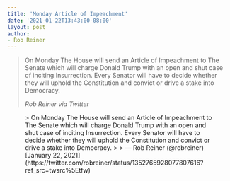 ```yaml
---
title: 'Monday Article of Impeachment'
date: '2021-01-22T13:43:00-08:00'
layout: post
author:
- Rob Reiner
---
```


> On Monday The House will send an Article of Impeachment to The Senate which will charge Donald Trump with an open and shut case of inciting Insurrection. Every Senator will have to decide whether they will uphold the Constitution and convict or drive a stake into Democracy.
>
> <cite>Rob Reiner via Twitter</cite>

<figure class="wp-block-embed is-type-rich is-provider-twitter wp-block-embed-twitter"><div class="wp-block-embed__wrapper">> On Monday The House will send an Article of Impeachment to The Senate which will charge Donald Trump with an open and shut case of inciting Insurrection. Every Senator will have to decide whether they will uphold the Constitution and convict or drive a stake into Democracy.
>
> — Rob Reiner (@robreiner) [January 22, 2021](https://twitter.com/robreiner/status/1352765928077807616?ref_src=twsrc%5Etfw)

<script async="" charset="utf-8" src="https://platform.twitter.com/widgets.js"></script></div></figure>
